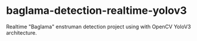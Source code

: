 # baglama-detection-realtime-yolov3
Realtime "Baglama" enstruman detection project using with OpenCV YoloV3 architecture.

